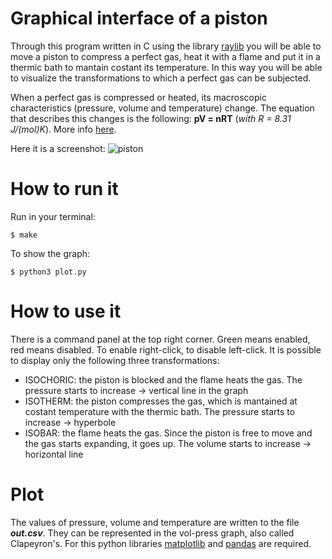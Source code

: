 # Graphical interface of a piston
Through this program written in C using the library [raylib](https://www.raylib.com/) you will be able to move a piston to compress a perfect gas, heat it with a flame and put it in a thermic bath to mantain costant its temperature.
In this way you will be able to visualize the transformations to which a perfect gas can be subjected.

When a perfect gas is compressed or heated, its macroscopic characteristics (pressure, volume and temperature) change. The equation that describes this changes is the following: **pV = nRT** (*with R = 8.31 J/(mol)K*). More info [here](https://en.wikipedia.org/wiki/Ideal_gas_law).

Here it is a screenshot:
![piston](https://github.com/EugenioBarbieriViale/piston/assets/82298389/321a3b40-bbc5-4ac3-aab0-3a07beac0bd0)

# How to run it
Run in your terminal:

```console
$ make
```

To show the graph:

```console
$ python3 plot.py
```

# How to use it
There is a command panel at the top right corner. Green means enabled, red means disabled. To enable right-click, to disable left-click.
It is possible to display only the following three transformations:
- ISOCHORIC: the piston is blocked and the flame heats the gas. The pressure starts to increase -> vertical line in the graph
- ISOTHERM: the piston compresses the gas, which is mantained at costant temperature with the thermic bath. The pressure starts to increase -> hyperbole
- ISOBAR: the flame heats the gas. Since the piston is free to move and the gas starts expanding, it goes up. The volume starts to increase -> horizontal line

# Plot
The values of pressure, volume and temperature are written to the file ***out.csv***. They can be represented in the vol-press graph, also called Clapeyron's. For this python libraries [matplotlib](https://pypi.org/project/matplotlib/) and [pandas](https://pypi.org/project/pandas/) are required.
